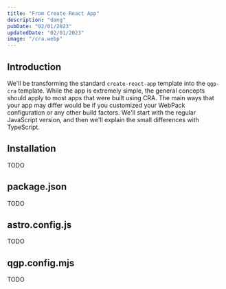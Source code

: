 ```yaml
---
title: "From Create React App"
description: "dang"
pubDate: "02/01/2023"
updatedDate: "02/01/2023"
image: "/cra.webp"
---
```


## Introduction

We'll be transforming the standard `create-react-app` template into the `qgp-cra` template. While the app is extremely simple, the general concepts should apply to most apps that were built using CRA. The main ways that your app may differ would be if you customized your WebPack configuration or any other build factors. We'll start with the regular JavaScript version, and then we'll explain the small differences with TypeScript. 

## Installation

TODO

## package.json

TODO

## astro.config.js

TODO

## qgp.config.mjs

TODO